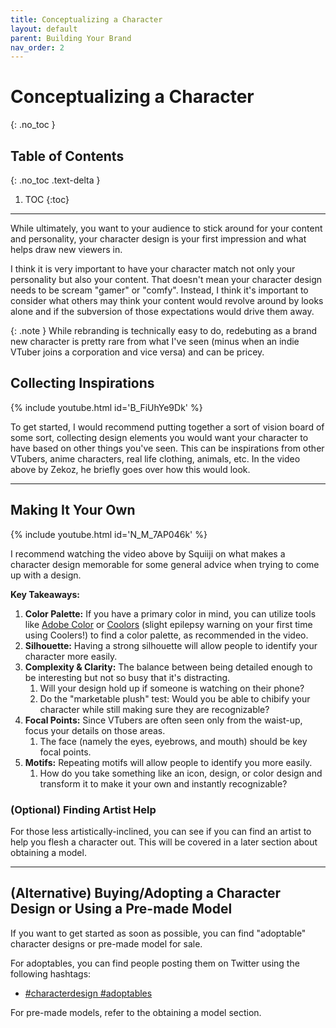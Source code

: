 ```yaml
---
title: Conceptualizing a Character
layout: default
parent: Building Your Brand
nav_order: 2
---
```


# Conceptualizing a Character
{: .no_toc }

## Table of Contents
{: .no_toc .text-delta }

1. TOC
{:toc}

-----

While ultimately, you want to your audience to stick around for your content and personality, your character design is your first impression and what helps draw new viewers in.

I think it is very important to have your character match not only your personality but also your content. That doesn't mean your character design needs to be scream "gamer" or "comfy". Instead, I think it's important to consider what others may think your content would revolve around by looks alone and if the subversion of those expectations would drive them away.

{: .note }
While rebranding is technically easy to do, redebuting as a brand new character is pretty rare from what I've seen (minus when an indie VTuber joins a corporation and vice versa) and can be pricey.

## Collecting Inspirations

{% include youtube.html id='B_FiUhYe9Dk' %}

To get started, I would recommend putting together a sort of vision board of some sort, collecting design elements you would want your character to have based on other things you've seen. This can be inspirations from other VTubers, anime characters, real life clothing, animals, etc. In the video above by Zekoz, he briefly goes over how this would look.

-----

## Making It Your Own

{% include youtube.html id='N_M_7AP046k' %}

I recommend watching the video above by Squiiji on what makes a character design memorable for some general advice when trying to come up with a design.

**Key Takeaways:**
1. **Color Palette:** If you have a primary color in mind, you can utilize tools like [Adobe Color](https://color.adobe.com/) or [Coolors](https://coolors.co/) (slight epilepsy warning on your first time using Coolers!) to find a color palette, as recommended in the video.
2. **Silhouette:** Having a strong silhouette will allow people to identify your character more easily.
3. **Complexity & Clarity:** The balance between being detailed enough to be interesting but not so busy that it's distracting.
    1. Will your design hold up if someone is watching on their phone?
    2. Do the "marketable plush" test: Would you be able to chibify your character while still making sure they are recognizable?
4. **Focal Points:** Since VTubers are often seen only from the waist-up, focus your details on those areas.
    1. The face (namely the eyes, eyebrows, and mouth) should be key focal points.
5. **Motifs:** Repeating motifs will allow people to identify you more easily.
    1. How do you take something like an icon, design, or color design and transform it to make it your own and instantly recognizable?

### (Optional) Finding Artist Help

For those less artistically-inclined, you can see if you can find an artist to help you flesh a character out. This will be covered in a later section about obtaining a model.

-----

## (Alternative) Buying/Adopting a Character Design or Using a Pre-made Model

If you want to get started as soon as possible, you can find "adoptable" character designs or pre-made model for sale.

For adoptables, you can find people posting them on Twitter using the following hashtags:
* [#characterdesign #adoptables](https://x.com/search?q=%23characterdesign%20%23adoptables)

For pre-made models, refer to the obtaining a model section.
